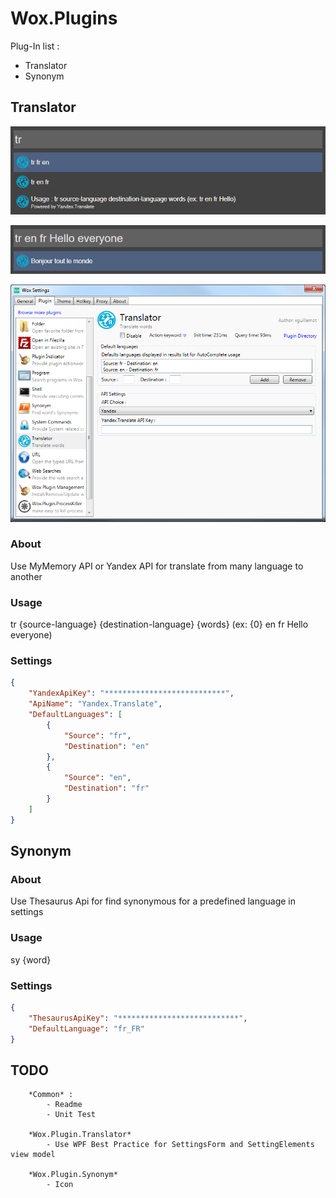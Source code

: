 # Wox.Plugins

Plug-In list :
 - Translator
 - Synonym

## 	Translator

![](https://github.com/Plasma-Paris/Wox.Plugins/raw/master/Wox.Plugin.Translator/Images/usage.png)

![](https://github.com/Plasma-Paris/Wox.Plugins/raw/master/Wox.Plugin.Translator/Images/exemple.png)

![](https://github.com/Plasma-Paris/Wox.Plugins/raw/master/Wox.Plugin.Translator/Images/settings.png)

###		 About 
Use MyMemory API or Yandex API for translate from many language to another

###		 Usage 
tr {source-language} {destination-language} {words} (ex: {0} en fr Hello everyone)

###		 Settings
```json
{
    "YandexApiKey": "***************************",
    "ApiName": "Yandex.Translate",
    "DefaultLanguages": [
        {
            "Source": "fr",
            "Destination": "en"
        },
        {
            "Source": "en",
            "Destination": "fr"
        }
    ]
}
```

## 	Synonym

###		 About 
Use Thesaurus Api for find synonymous for a predefined language in settings

###		 Usage 
sy {word}

###		 Settings
```json
{
    "ThesaurusApiKey": "***************************",
    "DefaultLanguage": "fr_FR"
}
```

## 	TODO 
		*Common* :
			- Readme
			- Unit Test

		*Wox.Plugin.Translator*
			- Use WPF Best Practice for SettingsForm and SettingElements view model

		*Wox.Plugin.Synonym*
			- Icon
